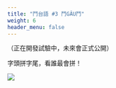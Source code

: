 ```yaml
---
title: "鬥台語 #3 鬥GÂU鬥"
weight: 6
header_menu: false
---
```


（正在開發試驗中，未來會正式公開）

字頭拼字尾，看誰最會拼！

![](images/paia3.png)
